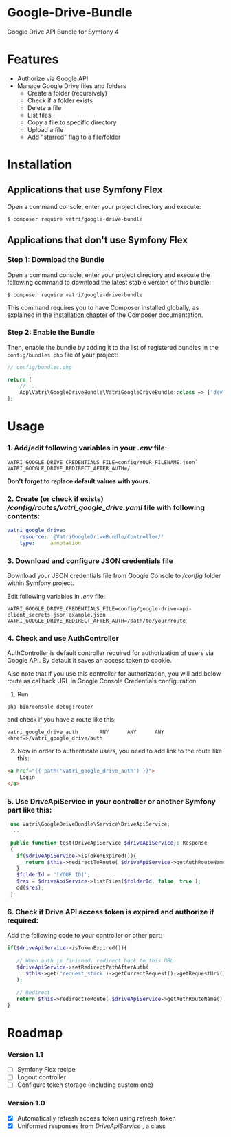 # Google-Drive-Bundle

Google Drive API Bundle for Symfony 4

# Features

- Authorize via Google API
- Manage Google Drive files and folders
  - Create a folder (recursively)
  - Check if a folder exists
  - Delete a file
  - List files
  - Copy a file to specific directory
  - Upload a file
  - Add "starred" flag to a file/folder

Installation
============

Applications that use Symfony Flex
----------------------------------

Open a command console, enter your project directory and execute:

```console
$ composer require vatri/google-drive-bundle
```

Applications that don't use Symfony Flex
----------------------------------------

### Step 1: Download the Bundle

Open a command console, enter your project directory and execute the
following command to download the latest stable version of this bundle:

```console
$ composer require vatri/google-drive-bundle
```

This command requires you to have Composer installed globally, as explained
in the [installation chapter](https://getcomposer.org/doc/00-intro.md)
of the Composer documentation.

### Step 2: Enable the Bundle

Then, enable the bundle by adding it to the list of registered bundles
in the `config/bundles.php` file of your project:

```php
// config/bundles.php

return [
    // ...
    App\Vatri\GoogleDriveBundle\VatriGoogleDriveBundle::class => ['dev' => true, 'test' => true],
];
```

Usage
============

### 1. Add/edit following variables in your _.env_ file:

```
VATRI_GOOGLE_DRIVE_CREDENTIALS_FILE=config/YOUR_FILENAME.json`
VATRI_GOOGLE_DRIVE_REDIRECT_AFTER_AUTH=/
```

**Don't forget to replace default values with yours.**

### 2. Create (or check if exists) _/config/routes/vatri_google_drive.yaml_ file with following contents:

```yaml
vatri_google_drive:
    resource: '@VatriGoogleDriveBundle/Controller/'
    type:     annotation
```

### 3. Download and configure JSON credentials file

Download your JSON credentials file from Google Console to _/config_ folder within Symfony project.

Edit following variables in _.env_ file:

  `VATRI_GOOGLE_DRIVE_CREDENTIALS_FILE=config/google-drive-api-client_secrets.json-example.json`
  `VATRI_GOOGLE_DRIVE_REDIRECT_AFTER_AUTH=/path/to/your/route`

### 4. Check and use AuthController

AuthController is default controller required for authorization of users via Google API. By default it saves an access token to cookie. 

Also note that if you use this controller for authorization, you will add below route as callback URL in Google Console Credentials configuration.

1. Run

`php bin/console debug:router`

and check if you have a route like this:

```
vatri_google_drive_auth       ANY      ANY      ANY    <href=>/vatri_google_drive/auth
```

2. Now in order to authenticate users, you need to add link to the route like this:

```html
<a href="{{ path('vatri_google_drive_auth') }}">
    Login
</a>
```

### 5. Use DriveApiService in your controller or another Symfony part like this:

```php
 use Vatri\GoogleDriveBundle\Service\DriveApiService;
 ...

 public function test(DriveApiService $driveApiService): Response
 {
   if($driveApiService->isTokenExpired()){
      return $this->redirectToRoute( $driveApiService->getAuthRouteName() );
   }
   $folderId = '[YOUR ID]';
   $res = $driveApiService->listFiles($folderId, false, true );
   dd($res);
 }
```


### 6. Check if Drive API access token is expired and authorize if required:

Add the following code to your controller or other part:

```php
if($driveApiService->isTokenExpired()){
   
   // When auth is finished, redirect back to this URL:
   $driveApiService->setRedirectPathAfterAuth(
      $this->get('request_stack')->getCurrentRequest()->getRequestUri()
   );
   
   // Redirect
   return $this->redirectToRoute( $driveApiService->getAuthRouteName() );
}
```

# Roadmap

### Version 1.1

- [ ] Symfony Flex recipe
- [ ] Logout controller
- [ ] Configure token storage (including custom one)

### Version 1.0

- [x] Automatically refresh access_token using refresh_token
- [x] Uniformed responses from _DriveApiService_ , a class
